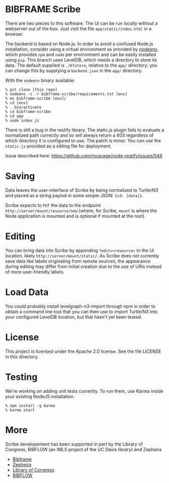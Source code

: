 BIBFRAME Scribe
===============

There are two pieces to this software.  The UI can be run locally without
a webserver out of the box.  Just visit the file `app/static/index.html`
in a browser.

The backend is based on Node.js.  In order to avoid a confused
Node.js installation, consider using a virtual environment as provided by
[nodeenv](https://github.com/ekalinin/nodeenv), which provides `npm` and `node`
per environment and can be easily installed using `pip`.  This branch uses
LevelDB, which needs a directory to store its data.  The default supplied is
`./bfstore`, relative to the `app/` directory; you can change this by supplying
a `backend.json` in the `app/` directory.

With the `nodeenv` binary available:

```
% git clone [this repo]
% nodeenv -c -r bibframe-scribe/requirements.txt [env]
% mv bibframe-scribe [env]/
% cd [env]
% . bin/activate
% cd bibframe-scribe
% cd app
% node index.js
```

There is still a bug in the restify library.  The static.js plugin fails to
evaluate a normalized path correctly and so will always return a 403
regardless of which directory it is configured to use.  The patch is minor.
You can use the `static.js` provided as a sibling file for deployment.

Issue described here: https://github.com/mcavage/node-restify/issues/549

Saving
======

Data leaves the user-interface of Scribe by being normalized to Turtle/N3 and placed as a string paylod in some simple JSON: `{n3: [data]}`.

Scribe expects to `PUT` the data to the endpoint `http://server/mount/resource/new`
(where, for Scribe, `mount` is where the Node application is mounted and is
optional if mounted at the root).

Editing
=======

You can bring data into Scribe by appending `?edit=<resource>` to the UI
location, likely `http://server/mount/static/`.  As Scribe does not currently
save data like labels originating from remote sources, the appearance during
editing may differ from initial creation due to the use of URIs instead of more
user-friendly labels.

Load Data
=========

You could probably install levelgraph-n3-import through npm in order to obtain
a command line tool that you can then use to import Turtle/N3 into your
configured LevelDB location, but that hasn't yet been tested.

License
=======

This project is licensed under the Apache 2.0 license.  See the file LICENSE in this directory.

Testing
=======

We're working on adding unit tests currently.  To run them, use Karma inside your existing NodeJS installation.

```
% npm install -g karma
% karma start
```

More
====

Scribe developement has been supported in part by the Library of Congress, BIBFLOW (an IMLS project of the UC Davis library) and Zepheira

* [Bibframe](http://bibframe.org/)
* [Zepheira](http://zepheira.com/)
* [Library of Congress](http://loc.gov/)
* [BIBFLOW](http://www.lib.ucdavis.edu/bibflow/)
